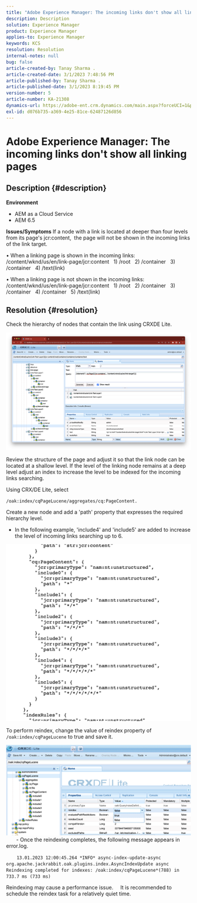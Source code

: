 ```yaml
---
title: "Adobe Experience Manager: The incoming links don't show all linking pages"
description: Description
solution: Experience Manager
product: Experience Manager
applies-to: Experience Manager
keywords: KCS
resolution: Resolution
internal-notes: null
bug: false
article-created-by: Tanay Sharma .
article-created-date: 3/1/2023 7:48:56 PM
article-published-by: Tanay Sharma .
article-published-date: 3/1/2023 8:19:45 PM
version-number: 5
article-number: KA-21308
dynamics-url: https://adobe-ent.crm.dynamics.com/main.aspx?forceUCI=1&pagetype=entityrecord&etn=knowledgearticle&id=558b5814-6ab8-ed11-83fe-6045bd0065f9
exl-id: d076b735-a369-4e25-81ce-62487126d856
---
```

# Adobe Experience Manager: The incoming links don't show all linking pages

## Description {#description}

<b>Environment</b>
- AEM as a Cloud Service
- AEM 6.5



<b>Issues/Symptoms</b>
If a node with a link is located at deeper than four levels from its page's jcr:content, 
 the page will not be shown in the incoming links of the link target.

• When a linking page is shown in the incoming links:
   /content/wknd/us/en/link-page/jcr:content
   1) /root
   2) /container
   3) /container
   4) /text(link)

• When a linking page is not shown in the incoming links:
   /content/wknd/us/en/link-page/jcr:content
   1) /root
   2) /container
   3) /container
   4) /container
   5) /text(link)


## Resolution {#resolution}


Check the hierarchy of nodes that contain the link using CRXDE Lite.

![](assets/667a70ba-a39b-ed11-aad1-6045bd0065b6.png)

Review the structure of the page and adjust it so that the link node can be located at a shallow level.
If the level of the linking node remains at a deep level adjust an index to increase the level to be indexed for the incoming links searching.

Using CRX/DE Lite, select


```
/oak:index/cqPageLucene/aggregates/cq:PageContent.
```

 Create a new node and add a 'path' property that expresses the required hierarchy level.
- In the following example, 'include4' and 'include5' are added to increase the level of incoming links searching up to 6.

![](assets/72c18342-0e9e-ed11-aad1-6045bd0067ea.png)

To perform reindex, change the value of reindex property of `/oak:index/cqPageLucene` to true and save it.

![](assets/a4203d8b-0e9e-ed11-aad1-6045bd0067ea.png)
  
    - Once the reindexing completes, the following message appears in error.log.

`    13.01.2023 12:00:45.264 *INFO* async-index-update-async org.apache.jackrabbit.oak.plugins.index.AsyncIndexUpdate async Reindexing completed for indexes: /oak:index/cqPageLucene*(788) in 733.7 ms (733 ms)`

Reindexing may cause a performance issue.
    It is recommended to schedule the reindex task for a relatively quiet time.
